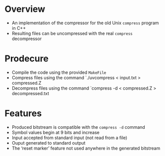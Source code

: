# Overview

- An implementation of the compressor for the old Unix `compress` program in C++
- Resulting files can be uncompressed with the real `compress` decompressor

# Prodecure
- Compile the code using the provided `MakeFile`
- Compress files using the command `./uvcompress < input.txt > compressed.Z
- Decompress files using the command `compress -d < compressed.Z > decompressed.txt

# Features
- Produced bitstream is compatible with the `compress -d` command
- Symbol values begin at 9 bits and increase
- Input accepted from standard input (not read from a file)
- Ouput generated to standard output
- The ‘reset marker’ feature not  used anywhere in the generated bitstream
